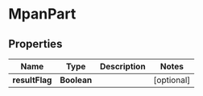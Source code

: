 
# MpanPart

## Properties
Name | Type | Description | Notes
------------ | ------------- | ------------- | -------------
**resultFlag** | **Boolean** |  |  [optional]



